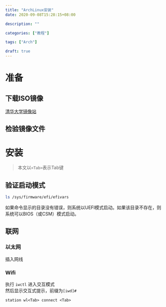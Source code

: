 ```yaml
---
title: "ArchLinux安装"
date: 2020-09-08T15:28:15+08:00

description: ""

categories: ["教程"]

tags: ["Arch"]

draft: true
---
```


# 准备
## 下载ISO镜像
[清华大学镜像站](https://mirrors.tuna.tsinghua.edu.cn/archlinux/iso)

## 检验镜像文件


# 安装
> 本文以`<Tab>`表示Tab键
## 验证启动模式
```bash
ls /sys/firmware/efi/efivars
```
如果命令显示的目录没有错误，则系统以UEFI模式启动。如果该目录不存在，则系统可以BIOS（或CSM）模式启动。
## 联网
### 以太网
插入网线
### Wifi
执行 `iwctl` 进入交互模式  
然后显示交互式提示，前缀为`[iwd]#`  
```
station wl<Tab> connect <Tab>
```
